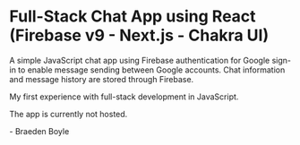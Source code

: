 # Full-Stack Chat App using React (Firebase v9 - Next.js - Chakra UI)

A simple JavaScript chat app using Firebase authentication for Google sign-in to enable message sending between Google accounts. Chat information and message history are stored through Firebase.

My first experience with full-stack development in JavaScript.

The app is currently not hosted.

\- Braeden Boyle
